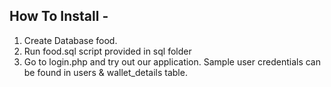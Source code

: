 How To Install -
---------

1. Create Database food.
2. Run food.sql script provided in sql folder
3. Go to login.php and try out our application. Sample user credentials can be found in users & wallet_details table.
